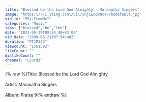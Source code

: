 ```yaml
---
title: "Blessed be the Lord God Almighty - Maranatha Singers"
image: "https:\/\/i.ytimg.com\/vi\/5RjLEcomNcY\/hqdefault.jpg"
vid_id: "5RjLEcomNcY"
categories: "Music"
tags: ["blessed","be","the"]
date: "2021-06-19T09:34:48+03:00"
vid_date: "2008-06-21T07:54:40Z"
duration: "PT2M34S"
viewcount: "1561592"
likeCount: ""
dislikeCount: ""
channel: "Lourdz"
---
```

{% raw %}Title: Blessed be the Lord God Almighty<br /><br />Artist: Maranatha Singers<br /><br />Album: Praise 9{% endraw %}
